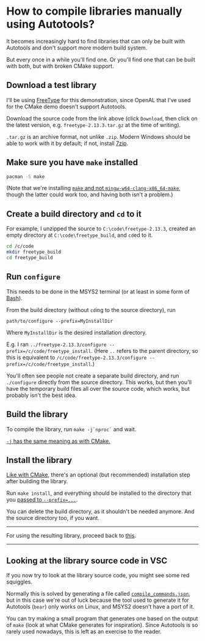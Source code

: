 # How to compile libraries manually using Autotools?

It becomes increasingly hard to find libraries that can only be built with Autotools and don't support more modern build system.

But every once in a while you'll find one. Or you'll find one that can be built with both, but with broken CMake support.

## Download a test library

I'll be using [FreeType](https://freetype.org/download.html) for this demonstration, since OpenAL that I've used for the CMake demo doesn't support Autotools.

Download the source code from the link above (click `Download`, then click on the latest version, e.g. `freetype-2.13.3.tar.gz` at the time of writing).

`.tar.gz` is an archive format, not unlike `.zip`. Modern Windows should be able to work with it by default; if not, install [7zip](https://www.7-zip.org/).

## Make sure you have `make` installed

```sh
pacman -S make
```
(Note that we're installing [`make` and not `mingw-w64-clang-x86_64-make`](/different_flavors_of_make.md), though the latter could work too, and having both isn't a problem.)

## Create a build directory and `cd` to it

For example, I unzipped the source to `C:\code\freetype-2.13.3`, created an empty directory at `C:\code\freetype_build`, and `cd`ed to it.

```bash
cd /c/code
mkdir freetype_build
cd freetype_build
```


## Run `configure`

This needs to be done in the MSYS2 terminal (or at least in some form of [Bash](/terminal_for_dummies.md#what-is-a-shell)).

From the build directory (without `cd`ing to the source directory), run

```
path/to/configure --prefix=MyInstallDir
```
Where `MyInstallDir` is the desired installation directory.

E.g. I ran `../freetype-2.13.3/configure --prefix=/c/code/freetype_install`. (Here `..` refers to the parent directory, so this is equivalent to `/c/code/freetype-2.13.3/configure --prefix=/c/code/freetype_install`.)

You'll often see people not create a separate build directory, and run `./configure` directly from the source directory. This works, but then you'll have the temporary build files all over the source code, which works, but probably isn't the best idea.

## Build the library

To compile the library, run `` make -j`nproc` `` and wait.

[`-j` has the same meaning as with CMake.](/using_libraries_compiling_manually_cmake.md#build-the-library)

## Install the library

[Like with CMake](/using_libraries_compiling_manually_cmake.md#install-the-library), there's an optional (but recommended) installation step after building the library.

Run `make install`, and everything should be installed to the directory that you [passed to `--prefix=...`](#run-configure).

You can delete the build directory, as it shouldn't be needed anymore. And the source directory too, if you want.

---

For using the resulting library, proceed back to [this](/using_libraries_compiling_manually.md#determine-the-compiler-flags).

---

## Looking at the library source code in VSC

If you now try to look at the library source code, you might see some red squiggles.

Normally this is solved by generating a file called [`compile_commands.json`](TODO_link), but in this case we're out of luck because the tool used to generate it for Autotools (`bear`) only works on Linux, and MSYS2 doesn't have a port of it.

You can try making a small program that generates one based on the output of `make` (look at what CMake generates for inspiration). Since Autotools is so rarely used nowadays, this is left as an exercise to the reader.
